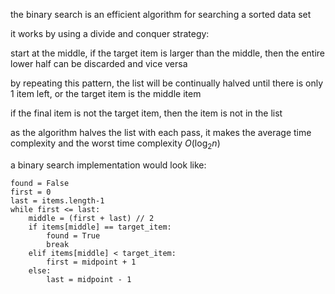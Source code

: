 the binary search is an efficient algorithm for searching a sorted data set

it works by using a divide and conquer strategy:

start at the middle, if the target item is larger than the middle, then the entire lower half can be discarded and vice versa

by repeating this pattern, the list will be continually halved until there is only 1 item left, or the target item is the middle item

if the final item is not the target item, then the item is not in the list

as the algorithm halves the list with each pass, it makes the average time complexity and the worst time complexity $O(\log_2{n})$

a binary search implementation would look like:

```
found = False
first = 0
last = items.length-1
while first <= last:
	middle = (first + last) // 2
	if items[middle] == target_item:
		found = True
		break
	elif items[middle] < target_item:
		first = midpoint + 1
	else:
		last = midpoint - 1

```

